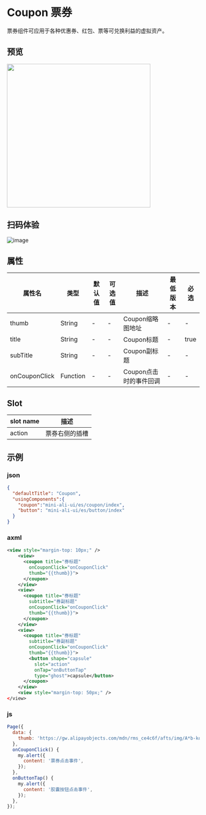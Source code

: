 # Coupon 票券



票券组件可应用于各种优惠券、红包、票等可兑换利益的虚拟资产。



## 预览

<img src="https://gw.alipayobjects.com/mdn/rms_ce4c6f/afts/img/A*wew8QamnvfoAAAAAAAAAAABkARQnAQ" width="375">

## 扫码体验

![image](http://mdn.alipayobjects.com/afts/img/A*i9RQS4VidDEAAAAAAAAAAABkAa8wAA/original?bz=openpt_doc&t=BvcR6EamqEIxqVna9hLPtgAAAABkMK8AAAAA)



## 属性

| 属性名        | 类型     | 默认值 | 可选值 | 描述                   | 最低版本 | 必选 |
| ------------- | -------- | ------ | ------ | ---------------------- | -------- | ---- |
| thumb         | String   | -      | -      | Coupon缩略图地址       | -        | -    |
| title         | String   | -      | -      | Coupon标题             | -        | true |
| subTitle      | String   | -      | -      | Coupon副标题           | -        | -    |
| onCouponClick | Function | -      | -      | Coupon点击时的事件回调 | -        | -    |

## Slot

| slot name | 描述           |
| --------- | -------------- |
| action    | 票券右侧的插槽 |



## 示例


### json
```json
{
  "defaultTitle": "Coupon",
  "usingComponents":{
    "coupon":"mini-ali-ui/es/coupon/index",
    "button": "mini-ali-ui/es/button/index"
  }
}
```


### axml
```xml
<view style="margin-top: 10px;" />
    <view>
      <coupon title="券标题"
        onCouponClick="onCouponClick" 
        thumb="{{thumb}}">
      </coupon>
    </view>
    <view>
      <coupon title="券标题" 
        subtitle="券副标题" 
        onCouponClick="onCouponClick" 
        thumb="{{thumb}}">
      </coupon>
    </view>
    <view>
      <coupon title="券标题" 
        subtitle="券副标题" 
        onCouponClick="onCouponClick" 
        thumb="{{thumb}}">
        <button shape="capsule" 
          slot="action" 
          onTap="onButtonTap"
          type="ghost">capsule</button>
      </coupon>
    </view>
    <view style="margin-top: 50px;" />
</view>
```


### js
```javascript
Page({
  data: {
    thumb: 'https://gw.alipayobjects.com/mdn/rms_ce4c6f/afts/img/A*b-kqQ4RZgsYAAAAAAAAAAABkARQnAQ',
  },
  onCouponClick() {
    my.alert({
      content: '票券点击事件',
    });
  },
  onButtonTap() {
    my.alert({
      content: '胶囊按钮点击事件',
    });
  },
});
```
